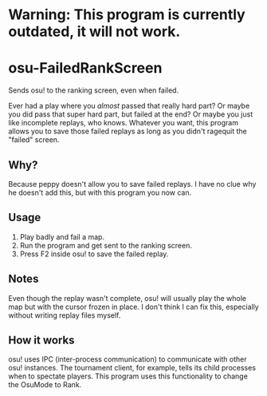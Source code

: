# Warning: This program is currently outdated, it will not work.

# osu-FailedRankScreen
Sends osu! to the ranking screen, even when failed. 

Ever had a play where you *almost* passed that really hard part? Or maybe you did pass that super hard part, but failed at the end? Or maybe you just like incomplete replays, who knows. Whatever you want, this program allows you to save those failed replays as long as you didn't ragequit the "failed" screen.

## Why?
Because peppy doesn't allow you to save failed replays. I have no clue why he doesn't add this, but with this program you now can.

## Usage
1. Play badly and fail a map.
2. Run the program and get sent to the ranking screen.
3. Press F2 inside osu! to save the failed replay.

## Notes
Even though the replay wasn't complete, osu! will usually play the whole map but with the cursor frozen in place. I don't think I can fix this, especially without writing replay files myself.

## How it works
osu! uses IPC (inter-process communication) to communicate with other osu! instances. The tournament client, for example, tells its child processes when to spectate players. This program uses this functionality to change the OsuMode to Rank.
